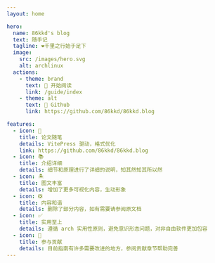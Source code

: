 ```yaml
---
layout: home

hero:
  name: 86kkd's blog 
  text: 随手记  
  tagline: ❤️️千里之行始于足下 
  image:
    src: /images/hero.svg
    alt: archlinux
  actions:
    - theme: brand
      text: 🍕 开始阅读
      link: /guide/index
    - theme: alt
      text: 🍺 Github
      link: https://github.com/86kkd/86kkd.blog

features:
  - icon: 📖
    title: 论文随笔
    details: VitePress 驱动，格式优化
    link: https://github.com/86kkd/86kkd.blog
  - icon: 📚
    title: 介绍详细
    details: 细节和原理进行了详细的说明，知其然知其所以然
  - icon: 🏝️
    title: 图文丰富
    details: 增加了更多可视化内容，生动形象
  - icon: ❎
    title: 内容和谐
    details: 删除了部分内容，如有需要请参阅原文档
  - icon: ✅
    title: 实用至上
    details: 遵循 arch 实用性原则，避免意识形态问题，对非自由软件更加包容
  - icon: 🌱
    title: 参与贡献
    details: 目前指南有许多需要改进的地方，参阅贡献章节帮助完善
---
```

